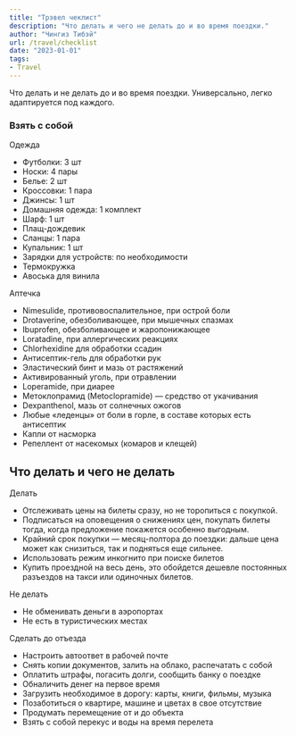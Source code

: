 ```yaml
---
title: "Трэвел чеклист"
description: "Что делать и чего не делать до и во время поездки."
author: "Чингиз Тибэй"
url: /travel/checklist
date: "2023-01-01"
tags: 
- Travel
---
```


Что делать и&nbsp;не&nbsp;делать до&nbsp;и&nbsp;во&nbsp;время поездки. Универсально, легко адаптируется под каждого.

### Взять с&nbsp;собой

<div class="container">

Одежда

* Футболки: 3&nbsp;шт
* Носки: 4&nbsp;пары
* Белье: 2&nbsp;шт
* Кроссовки: 1&nbsp;пара
* Джинсы: 1&nbsp;шт
* Домашняя одежда: 1&nbsp;комплект
* Шарф: 1&nbsp;шт
* Плащ-дождевик
* Сланцы: 1&nbsp;пара
* Купальник: 1&nbsp;шт
* Зарядки для устройств: по&nbsp;необходимости
* Термокружка
* Авоська для винила

Аптечка

* Nimesulide, противовоспалительное, при острой боли
* Drotaverine, обезболивающее, при мышечных спазмах
* Ibuprofen, обезболивающее и&nbsp;жаропонижающее
* Loratadine, при аллергических реакциях
* Chlorhexidine для обработки ссадин
* Антисептик-гель для обработки рук
* Эластический бинт и&nbsp;мазь от&nbsp;растяжений
* Активированный уголь, при отравлении
* Loperamide, при диарее
* Метоклопрамид (Metoclopramide)&nbsp;&mdash; средство от&nbsp;укачивания
* Dexpanthenol, мазь от&nbsp;солнечных ожогов
* Любые &laquo;леденцы&raquo; от&nbsp;боли в&nbsp;горле, в&nbsp;составе которых есть антисептик
* Капли от&nbsp;насморка
* Репеллент от&nbsp;насекомых (комаров и&nbsp;клещей)

</div>

## Что делать и&nbsp;чего не&nbsp;делать

<div class="container">

Делать

* Отслеживать цены на&nbsp;билеты сразу, но&nbsp;не&nbsp;торопиться с&nbsp;покупкой.
* Подписаться на&nbsp;оповещения о&nbsp;снижениях цен, покупать билеты тогда, когда предложение покажется особенно выгодным.
* Крайний срок покупки&nbsp;&mdash; месяц-полтора до&nbsp;поездки: дальше цена может как снизиться, так и&nbsp;подняться еще сильнее.
* Использовать режим инкогнито при поиске билетов
* Купить проездной на&nbsp;весь день, это обойдется дешевле постоянных разъездов на&nbsp;такси или одиночных билетов.

Не&nbsp;делать

* Не&nbsp;обменивать деньги в&nbsp;аэропортах
* Не&nbsp;есть в&nbsp;туристических местах

</div>
<div class="container">

Сделать до&nbsp;отъезда

* Настроить автоответ в&nbsp;рабочей почте
* Снять копии документов, залить на&nbsp;облако, распечатать с&nbsp;собой
* Оплатить штрафы, погасить долги, сообщить банку о&nbsp;поездке
* Обналичить денег на&nbsp;первое время
* Загрузить необходимое в&nbsp;дорогу: карты, книги, фильмы, музыка
* Позаботиться о&nbsp;квартире, машине и&nbsp;цветах в&nbsp;свое отсутствие
* Продумать перемещение от&nbsp;и&nbsp;до&nbsp;объекта
* Взять с&nbsp;собой перекус и&nbsp;воды на&nbsp;время перелета

</div>
